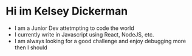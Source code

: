 # Hi im Kelsey Dickerman

- I am a Junior Dev attetmpting to code the world
- I currently write in Javascript using React, NodeJS, etc.
- I am always looking for a good challenge and enjoy debugging more then I should
